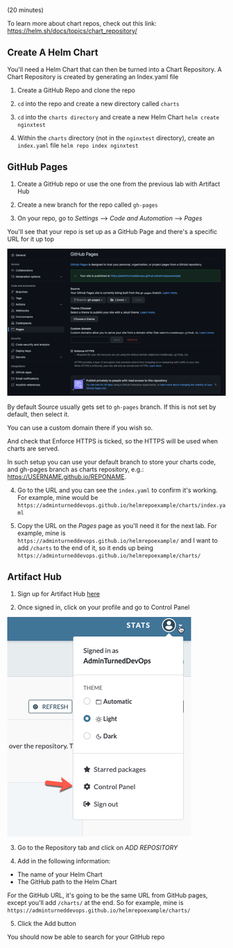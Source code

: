 (20 minutes)

To learn more about chart repos, check out this link: https://helm.sh/docs/topics/chart_repository/


## Create A Helm Chart
You'll need a Helm Chart that can then be turned into a Chart Repository. A Chart Repository is created by generating an Index.yaml file

1. Create a GitHub Repo and clone the repo

2. `cd` into the repo and create a new directory called `charts`

2. `cd` into the `charts directory` and create a new Helm Chart
`helm create nginxtest`

3. Within the `charts` directory (not in the `nginxtest` directory), create an `index.yaml` file
`helm repo index nginxtest`

## GitHub Pages

1. Create a GitHub repo or use the one from the previous lab with Artifact Hub

2. Create a new branch for the repo called `gh-pages`

3. On your repo, go to *Settings* --> *Code and Automation* --> *Pages*

You'll see that your repo is set up as a GitHub Page and there's a specific URL for it up top

![](images/2.png)

By default Source usually gets set to `gh-pages` branch. If this is not set by default, then select it.

You can use a custom domain there if you wish so.

And check that Enforce HTTPS is ticked, so the HTTPS will be used when charts are served.

In such setup you can use your default branch to store your charts code, and gh-pages branch as charts repository, e.g.: https://USERNAME.github.io/REPONAME.

4. Go to the URL and you can see the `index.yaml` to confirm it's working. For example, mine would be `https://adminturneddevops.github.io/helmrepoexample/charts/index.yaml`

5. Copy the URL on the *Pages* page as you'll need it for the next lab. For example, mine is `https://adminturneddevops.github.io/helmrepoexample/` and I want to add `/charts` to the end of it, so it ends up being `https://adminturneddevops.github.io/helmrepoexample/charts/`

## Artifact Hub

1. Sign up for Artifact Hub [here](https://artifacthub.io/)

2. Once signed in, click on your profile and go to Control Panel

![](images/1.png)

3. Go to the Repository tab and click on *ADD REPOSITORY*

4. Add in the following information:
- The name of your Helm Chart
- The GitHub path to the Helm Chart

For the GitHub URL, it's going to be the same URL from GitHub pages, except you'll add `/charts/` at the end. So for example, mine is `https://adminturneddevops.github.io/helmrepoexample/charts/`

5. Click the Add button

You should now be able to search for your GitHub repo